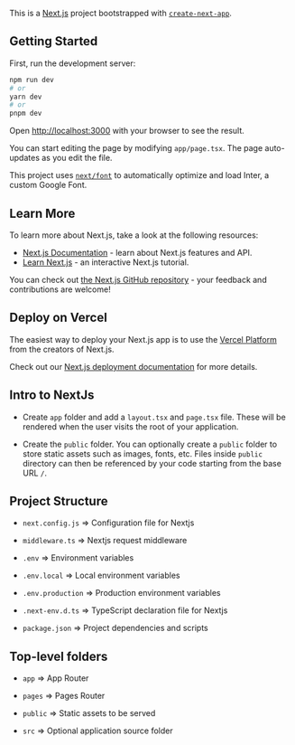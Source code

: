 This is a [Next.js](https://nextjs.org/) project bootstrapped with [`create-next-app`](https://github.com/vercel/next.js/tree/canary/packages/create-next-app).

## Getting Started

First, run the development server:

```bash
npm run dev
# or
yarn dev
# or
pnpm dev
```

Open [http://localhost:3000](http://localhost:3000) with your browser to see the result.

You can start editing the page by modifying `app/page.tsx`. The page auto-updates as you edit the file.

This project uses [`next/font`](https://nextjs.org/docs/basic-features/font-optimization) to automatically optimize and load Inter, a custom Google Font.

## Learn More

To learn more about Next.js, take a look at the following resources:

-   [Next.js Documentation](https://nextjs.org/docs) - learn about Next.js features and API.
-   [Learn Next.js](https://nextjs.org/learn) - an interactive Next.js tutorial.

You can check out [the Next.js GitHub repository](https://github.com/vercel/next.js/) - your feedback and contributions are welcome!

## Deploy on Vercel

The easiest way to deploy your Next.js app is to use the [Vercel Platform](https://vercel.com/new?utm_medium=default-template&filter=next.js&utm_source=create-next-app&utm_campaign=create-next-app-readme) from the creators of Next.js.

Check out our [Next.js deployment documentation](https://nextjs.org/docs/deployment) for more details.

## Intro to NextJs

-   Create `app` folder and add a `layout.tsx` and `page.tsx` file. These will be rendered when the user visits the root of your application.

-   Create the `public` folder. You can optionally create a `public` folder to store static assets such as images, fonts, etc. Files inside `public` directory can then be referenced by your code starting from the base URL `/`.

## Project Structure

-   `next.config.js` => Configuration file for Nextjs

-   `middleware.ts` => Nextjs request middleware

-   `.env` => Environment variables

-   `.env.local` => Local environment variables

-   `.env.production` => Production environment variables

-   `.next-env.d.ts` => TypeScript declaration file for Nextjs

-   `package.json` => Project dependencies and scripts

## Top-level folders

-   `app` => App Router

-   `pages` => Pages Router

-   `public` => Static assets to be served

-   `src` => Optional application source folder
